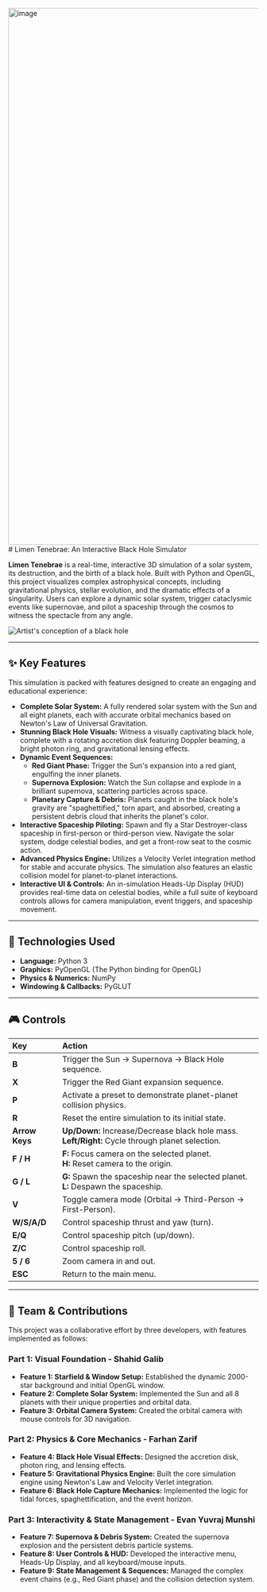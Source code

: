 <img width="1920" height="1080" alt="image" src="https://github.com/user-attachments/assets/46db109c-67ed-4779-97ac-ea527f74a0ec" /># Limen Tenebrae: An Interactive Black Hole Simulator

**Limen Tenebrae** is a real-time, interactive 3D simulation of a solar system, its destruction, and the birth of a black hole. Built with Python and OpenGL, this project visualizes complex astrophysical concepts, including gravitational physics, stellar evolution, and the dramatic effects of a singularity. Users can explore a dynamic solar system, trigger cataclysmic events like supernovae, and pilot a spaceship through the cosmos to witness the spectacle from any angle.



![Artist's conception of a black hole](https://www.unistellar.com/wp-content/uploads/2023/08/BH_labeled-scaled.jpeg)


---

## ✨ Key Features

This simulation is packed with features designed to create an engaging and educational experience:

* **Complete Solar System:** A fully rendered solar system with the Sun and all eight planets, each with accurate orbital mechanics based on Newton's Law of Universal Gravitation.
* **Stunning Black Hole Visuals:** Witness a visually captivating black hole, complete with a rotating accretion disk featuring Doppler beaming, a bright photon ring, and gravitational lensing effects.
* **Dynamic Event Sequences:**
    * **Red Giant Phase:** Trigger the Sun's expansion into a red giant, engulfing the inner planets.
    * **Supernova Explosion:** Watch the Sun collapse and explode in a brilliant supernova, scattering particles across space.
    * **Planetary Capture & Debris:** Planets caught in the black hole's gravity are "spaghettified," torn apart, and absorbed, creating a persistent debris cloud that inherits the planet's color.
* **Interactive Spaceship Piloting:** Spawn and fly a Star Destroyer-class spaceship in first-person or third-person view. Navigate the solar system, dodge celestial bodies, and get a front-row seat to the cosmic action.
* **Advanced Physics Engine:** Utilizes a Velocity Verlet integration method for stable and accurate physics. The simulation also features an elastic collision model for planet-to-planet interactions.
* **Interactive UI & Controls:** An in-simulation Heads-Up Display (HUD) provides real-time data on celestial bodies, while a full suite of keyboard controls allows for camera manipulation, event triggers, and spaceship movement.

---

## 🚀 Technologies Used

* **Language:** Python 3
* **Graphics:** PyOpenGL (The Python binding for OpenGL)
* **Physics & Numerics:** NumPy
* **Windowing & Callbacks:** PyGLUT

---

## 🎮 Controls

| Key          | Action                                                                   |
| :----------- | :----------------------------------------------------------------------- |
| **B** | Trigger the Sun -> Supernova -> Black Hole sequence.                     |
| **X** | Trigger the Red Giant expansion sequence.                                |
| **P** | Activate a preset to demonstrate planet-planet collision physics.        |
| **R** | Reset the entire simulation to its initial state.                        |
| **Arrow Keys** | **Up/Down:** Increase/Decrease black hole mass. <br> **Left/Right:** Cycle through planet selection. |
| **F / H** | **F:** Focus camera on the selected planet. <br> **H:** Reset camera to the origin. |
| **G / L** | **G:** Spawn the spaceship near the selected planet. <br> **L:** Despawn the spaceship. |
| **V** | Toggle camera mode (Orbital -> Third-Person -> First-Person).            |
| **W/S/A/D** | Control spaceship thrust and yaw (turn).                                 |
| **E/Q** | Control spaceship pitch (up/down).                                       |
| **Z/C** | Control spaceship roll.                                                  |
| **5 / 6** | Zoom camera in and out.                                                  |
| **ESC** | Return to the main menu.                                                 |

---

## 👥 Team & Contributions

This project was a collaborative effort by three developers, with features implemented as follows:

### **Part 1: Visual Foundation - Shahid Galib**

* **Feature 1: Starfield & Window Setup:** Established the dynamic 2000-star background and initial OpenGL window.
* **Feature 2: Complete Solar System:** Implemented the Sun and all 8 planets with their unique properties and orbital data.
* **Feature 3: Orbital Camera System:** Created the orbital camera with mouse controls for 3D navigation.

### **Part 2: Physics & Core Mechanics - Farhan Zarif**

* **Feature 4: Black Hole Visual Effects:** Designed the accretion disk, photon ring, and lensing effects.
* **Feature 5: Gravitational Physics Engine:** Built the core simulation engine using Newton's Law and Velocity Verlet integration.
* **Feature 6: Black Hole Capture Mechanics:** Implemented the logic for tidal forces, spaghettification, and the event horizon.

### **Part 3: Interactivity & State Management - Evan Yuvraj Munshi**

* **Feature 7: Supernova & Debris System:** Created the supernova explosion and the persistent debris particle systems.
* **Feature 8: User Controls & HUD:** Developed the interactive menu, Heads-Up Display, and all keyboard/mouse inputs.
* **Feature 9: State Management & Sequences:** Managed the complex event chains (e.g., Red Giant phase) and the collision detection system.
